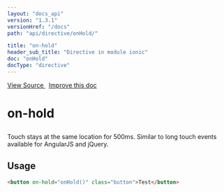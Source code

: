 ```yaml
---
layout: "docs_api"
version: "1.3.1"
versionHref: "/docs"
path: "api/directive/onHold/"

title: "on-hold"
header_sub_title: "Directive in module ionic"
doc: "onHold"
docType: "directive"
---
```


<div class="improve-docs">
<a href='http://github.com/driftyco/ionic/tree/master/js/angular/directive/gesture.js#L8'>
View Source
</a>
&nbsp;
<a href='http://github.com/driftyco/ionic/edit/master/js/angular/directive/gesture.js#L8'>
Improve this doc
</a>
</div>




<h1 class="api-title">

on-hold



</h1>





Touch stays at the same location for 500ms. Similar to long touch events available for AngularJS and jQuery.









<h2 id="usage">Usage</h2>

```html
<button on-hold="onHold()" class="button">Test</button>
```









